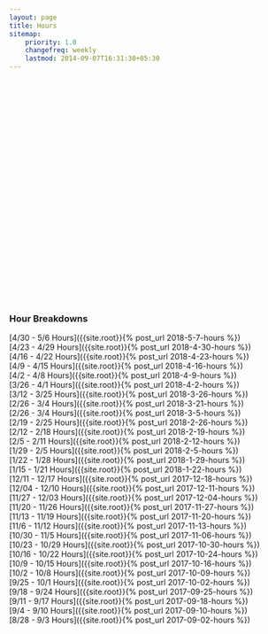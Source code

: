 ```yaml
---
layout: page
title: Hours
sitemap:
    priority: 1.0
    changefreq: weekly
    lastmod: 2014-09-07T16:31:30+05:30
---
```


<script src="https://ajax.googleapis.com/ajax/libs/jquery/1.8.2/jquery.min.js"></script>
<script src="https://code.highcharts.com/highcharts.js"></script>
<script src="https://code.highcharts.com/modules/exporting.js"></script>

<div id="container" style="min-width: 310px; height: 400px; margin: 0 auto">
</div>

<script type="text/javascript">
    $('#container').highcharts({
        title: {
            text: 'Hours Logged per Week',
            x: -20 //center
        },
        xAxis: {
            categories: ['8/28 - 9/3', '9/4 - 9/10', '9/11 - 9/17', '9/18 - 9/24', '9/25 - 10/1', '10/2 - 10/8', '10/9 - 10/15', '10/16 - 10/22', '10/23 - 10/29', '10/30 - 11/5', '11/6 - 11/12', '11/13 - 11/19', '11/20 - 11/26', '11/27 - 12/3', '12/4 - 12/10', '12/11 - 12/17', '1/15 - 1/21', '1/22 - 1/28', '1/29 - 2/4', '2/5 - 2/11', '2/12 - 2/18', '2/19 - 2/25', '2/26 - 3/4', '3/5 - 3/11', '3/12 - 3/25', '3/26 - 4/1', '4/2 - 4/8', '4/9 - 4/15', '4/16 - 4/22', '4/23 - 4/29', '4/30 - 5/6'] //TODO: Update this
        },
        yAxis: {
            title: {
                text: 'Hours Logged'
            },
            plotLines: [{
                value: 0,
                width: 1,
                color: '#808080'
            }],
            min: 0
        },
        tooltip: {
            valueSuffix: ''
        },
        legend: {
            layout: 'vertical',
            align: 'right',
            verticalAlign: 'middle',
            borderWidth: 0
        },
        series: [{
            name: 'Hours Logged',
            data: [17, 17.75, 24.50, 20.50, 14.00, 15.5, 32.5, 59.5, 26, 20, 33, 66.5, 12.5, 31, 31, 9, 15, 12.5, 28.25, 25.5, 15, 12, 10, 19.5, 16, 17.5, 9, 19.5, 29.5, 30, 34.5] //TODO: Update this
        }]
    });
</script>

### Hour Breakdowns
[4/30 - 5/6 Hours]({{site.root}}{% post_url 2018-5-7-hours %})<br>
[4/23 - 4/29 Hours]({{site.root}}{% post_url 2018-4-30-hours %})<br>
[4/16 - 4/22 Hours]({{site.root}}{% post_url 2018-4-23-hours %})<br>
[4/9 - 4/15 Hours]({{site.root}}{% post_url 2018-4-16-hours %})<br>
[4/2 - 4/8 Hours]({{site.root}}{% post_url 2018-4-9-hours %})<br>
[3/26 - 4/1 Hours]({{site.root}}{% post_url 2018-4-2-hours %})<br>
[3/12 - 3/25 Hours]({{site.root}}{% post_url 2018-3-26-hours %})<br>
[2/26 - 3/4 Hours]({{site.root}}{% post_url 2018-3-21-hours %})<br>
[2/26 - 3/4 Hours]({{site.root}}{% post_url 2018-3-5-hours %})<br>
[2/19 - 2/25 Hours]({{site.root}}{% post_url 2018-2-26-hours %})<br>
[2/12 - 2/18 Hours]({{site.root}}{% post_url 2018-2-19-hours %})<br>
[2/5 - 2/11 Hours]({{site.root}}{% post_url 2018-2-12-hours %})<br>
[1/29 - 2/5 Hours]({{site.root}}{% post_url 2018-2-5-hours %})<br>
[1/22 - 1/28 Hours]({{site.root}}{% post_url 2018-1-29-hours %})<br>
[1/15 - 1/21 Hours]({{site.root}}{% post_url 2018-1-22-hours %})<br>
[12/11 - 12/17 Hours]({{site.root}}{% post_url 2017-12-18-hours %})<br>
[12/04 - 12/10 Hours]({{site.root}}{% post_url 2017-12-11-hours %})<br>
[11/27 - 12/03 Hours]({{site.root}}{% post_url 2017-12-04-hours %})<br>
[11/20 - 11/26 Hours]({{site.root}}{% post_url 2017-11-27-hours %})<br>
[11/13 - 11/19 Hours]({{site.root}}{% post_url 2017-11-20-hours %})<br>
[11/6 - 11/12 Hours]({{site.root}}{% post_url 2017-11-13-hours %})<br>
[10/30 - 11/5 Hours]({{site.root}}{% post_url 2017-11-06-hours %})<br>
[10/23 - 10/29 Hours]({{site.root}}{% post_url 2017-10-30-hours %})<br>
[10/16 - 10/22 Hours]({{site.root}}{% post_url 2017-10-24-hours %})<br>
[10/9 - 10/15 Hours]({{site.root}}{% post_url 2017-10-16-hours %})<br>
[10/2 - 10/8 Hours]({{site.root}}{% post_url 2017-10-09-hours %})<br>
[9/25 - 10/1 Hours]({{site.root}}{% post_url 2017-10-02-hours %})<br>
[9/18 - 9/24 Hours]({{site.root}}{% post_url 2017-09-25-hours %})<br>
[9/11 - 9/17 Hours]({{site.root}}{% post_url 2017-09-18-hours %})<br>
[9/4 - 9/10 Hours]({{site.root}}{% post_url 2017-09-10-hours %})<br>
[8/28 - 9/3 Hours]({{site.root}}{% post_url 2017-09-02-hours %})